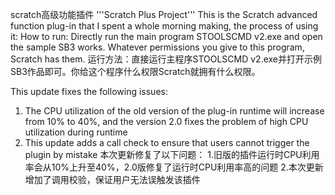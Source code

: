 scratch高级功能插件
'''Scratch Plus Project'''
This is the Scratch advanced function plug-in that I spent a whole morning making, the process of using it:
How to run: Directly run the main program STOOLSCMD v2.exe and open the sample SB3 works. Whatever permissions you give to this program, Scratch has them.
运行方法：直接运行主程序STOOLSCMD v2.exe并打开示例SB3作品即可。你给这个程序什么权限Scratch就拥有什么权限。

This update fixes the following issues:
1. The CPU utilization of the old version of the plug-in runtime will increase from 10% to 40%, and the version 2.0 fixes the problem of high CPU utilization during runtime
2. This update adds a call check to ensure that users cannot trigger the plugin by mistake
本次更新修复了以下问题：
1.旧版的插件运行时CPU利用率会从10%上升至40%，2.0版修复了运行时CPU利用率高的问题
2.本次更新增加了调用校验，保证用户无法误触发该插件
